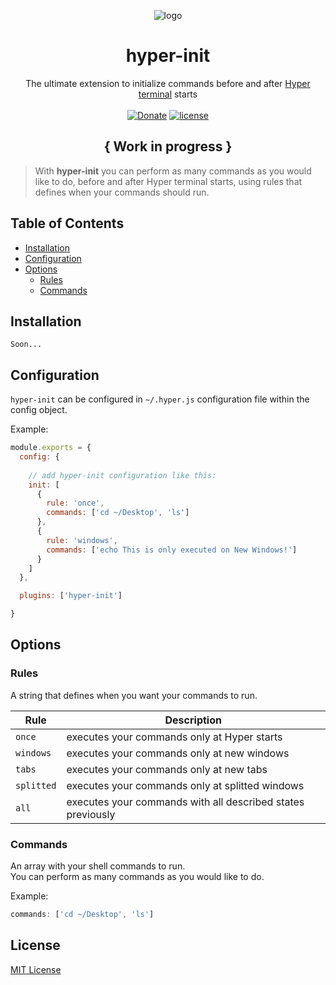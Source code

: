 <p align="center"><img src="https://i.imgur.com/putnspY.png" alt="logo"/></p>

<h1 align="center">hyper-init</h1>

<p align="center">The ultimate extension to initialize commands before and after <a href="https://hyper.is/">Hyper terminal</a> starts
<br/><br/>
<a href="https://paypal.me/daltonmenezes"><img src="https://img.shields.io/badge/Donate-green.svg" alt="Donate" /></a>
<a href="https://github.com/daltonmenezes/hyper-init/blob/master/LICENSE">
    <img src="https://img.shields.io/github/license/mashape/apistatus.svg" alt="license"/>
</a>
</p>

<h2 align="center">{ Work in progress }</h2>

> With **hyper-init** you can perform as many commands as you would like to do, before and after Hyper terminal starts, using rules that defines when your commands should run.

## Table of Contents

- [Installation](#installation)
- [Configuration](#configuration)
- [Options](#options)
  - [Rules](#rules)
  - [Commands](#commands)


## Installation
```
Soon...
```

## Configuration
```hyper-init``` can be configured in ```~/.hyper.js``` configuration file within the config object.

Example:
```js
module.exports = {
  config: {
  
    // add hyper-init configuration like this:
    init: [
      {
        rule: 'once',
        commands: ['cd ~/Desktop', 'ls']
      },
      {
        rule: 'windows',
        commands: ['echo This is only executed on New Windows!']
      }
    ]    
  },

  plugins: ['hyper-init']

}
```

## Options

### Rules
A string that defines when you want your commands to run.

 Rule | Description 
 --- | --- 
 `once` | executes your commands only at Hyper starts
 `windows` | executes your commands only at new windows
 `tabs` | executes your commands only at new tabs
 `splitted` | executes your commands only at splitted windows
 `all` | executes your commands with all described states previously

### Commands
An array with your shell commands to run.<br/>
You can perform as many commands as you would like to do.

Example:
```js
commands: ['cd ~/Desktop', 'ls']
```

## License
[MIT License](https://github.com/daltonmenezes/hyper-init/blob/master/LICENSE)
